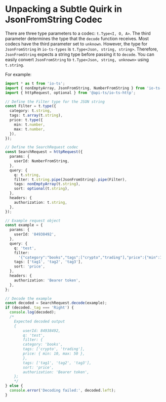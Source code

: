# Unpacking a Subtle Quirk in JsonFromString Codec

There are three type parameters to a codec: `t.Type<I, O, A>`. The third parameter
determines the type that the `decode` function receives. Most codecs have the third
parameter set to `unknown`. However, the type for `JsonFromString` in `io-ts-types` is
`t.Type<Json, string, string>`. Therefore, `JsonFromString` expects a string type before
passing it to `decode`. You can easily convert `JsonFromString` to
`t.Type<Json, string, unknown>` using `t.string`.

For example:

```typescript
import * as t from 'io-ts';
import { nonEmptyArray, JsonFromString, NumberFromString } from 'io-ts-types';
import { httpRequest, optional } from '@api-ts/io-ts-http';

// Define the Filter type for the JSON string
const Filter = t.type({
  category: t.string,
  tags: t.array(t.string),
  price: t.type({
    min: t.number,
    max: t.number,
  }),
});

// Define the SearchRequest codec
const SearchRequest = httpRequest({
  params: {
    userId: NumberFromString,
  },
  query: {
    q: t.string,
    filter: t.string.pipe(JsonFromString).pipe(Filter),
    tags: nonEmptyArray(t.string),
    sort: optional(t.string),
  },
  headers: {
    authorization: t.string,
  },
});

// Example request object
const example = {
  params: {
    userId: '84938492',
  },
  query: {
    q: 'test',
    filter:
      '{"category":"books","tags":["crypto","trading"],"price":{"min":10,"max":50}}',
    tags: ['tag1', 'tag2', 'tag3'],
    sort: 'price',
  },
  headers: {
    authorization: 'Bearer token',
  },
};

// Decode the example
const decoded = SearchRequest.decode(example);
if (decoded._tag === 'Right') {
  console.log(decoded);
  /* 
    Expected decoded output
    {
        userId: 84938492,
        q: 'test',
        filter: {
        category: 'books',
        tags: ['crypto', 'trading'],
        price: { min: 10, max: 50 },
        },
        tags: ['tag1', 'tag2', 'tag3'],
        sort: 'price',
        authorization: 'Bearer token',
    };
    */
} else {
  console.error('Decoding failed:', decoded.left);
}
```
